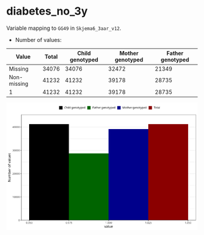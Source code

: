 # diabetes_no_3y
Variable mapping to `GG49` in `Skjema6_3aar_v12`.
- Number of values:

| Value | Total | Child genotyped | Mother genotyped | Father genotyped |
| ----- | ----- | --------------- | ---------------- | ---------------- |
| Missing | 34076 | 34076 | 32472 | 21349 |
| Non-missing | 41232 | 41232 | 39178 | 28735 |
| 1 | 41232 | 41232 | 39178 | 28735 |



![](diabetes_no_3y_n.png)



